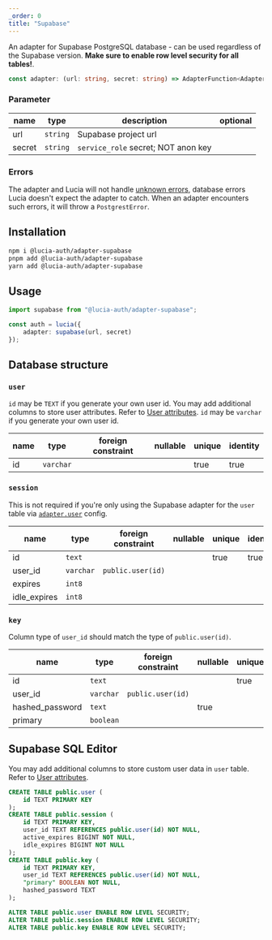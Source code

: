 ```yaml
---
_order: 0
title: "Supabase"
---
```


An adapter for Supabase PostgreSQL database - can be used regardless of the Supabase version. **Make sure to enable row level security for all tables!**.

```ts
const adapter: (url: string, secret: string) => AdapterFunction<Adapter>;
```

### Parameter

| name   | type     | description                         | optional |
| ------ | -------- | ----------------------------------- | -------- |
| url    | `string` | Supabase project url                |          |
| secret | `string` | `service_role` secret; NOT anon key |          |

### Errors

The adapter and Lucia will not handle [unknown errors](/learn/basics/error-handling#known-errors), database errors Lucia doesn't expect the adapter to catch. When an adapter encounters such errors, it will throw a `PostgrestError`.

## Installation

```bash
npm i @lucia-auth/adapter-supabase
pnpm add @lucia-auth/adapter-supabase
yarn add @lucia-auth/adapter-supabase
```

## Usage

```ts
import supabase from "@lucia-auth/adapter-supabase";

const auth = lucia({
	adapter: supabase(url, secret)
});
```

## Database structure

### `user`

`id` may be `TEXT` if you generate your own user id. You may add additional columns to store user attributes. Refer to [User attributes](/learn/basics/user-attributes). `id` may be `varchar` if you generate your own user id.

| name | type      | foreign constraint | nullable | unique | identity |
| ---- | --------- | ------------------ | -------- | ------ | -------- |
| id   | `varchar` |                    |          | true   | true     |

### `session`

This is not required if you're only using the Supabase adapter for the `user` table via [`adapter.user`](/reference/configure/lucia-configurations#adapter) config.

| name         | type      | foreign constraint | nullable | unique | identity |
| ------------ | --------- | ------------------ | -------- | ------ | -------- |
| id           | `text`    |                    |          | true   | true     |
| user_id      | `varchar` | `public.user(id)`  |          |        |          |
| expires      | `int8`    |                    |          |        |          |
| idle_expires | `int8`    |                    |          |        |          |

### `key`

Column type of `user_id` should match the type of `public.user(id)`.

| name            | type      | foreign constraint | nullable | unique | identity |
| --------------- | --------- | ------------------ | -------- | ------ | -------- |
| id              | `text`    |                    |          | true   | true     |
| user_id         | `varchar` | `public.user(id)`  |          |        |          |
| hashed_password | `text`    |                    | true     |        |          |
| primary         | `boolean` |                    |          |        |          |

## Supabase SQL Editor

You may add additional columns to store custom user data in `user` table. Refer to [User attributes](/learn/basics/user-attributes).

```sql
CREATE TABLE public.user (
    id TEXT PRIMARY KEY
);
CREATE TABLE public.session (
    id TEXT PRIMARY KEY,
    user_id TEXT REFERENCES public.user(id) NOT NULL,
    active_expires BIGINT NOT NULL,
    idle_expires BIGINT NOT NULL
);
CREATE TABLE public.key (
    id TEXT PRIMARY KEY,
    user_id TEXT REFERENCES public.user(id) NOT NULL,
    "primary" BOOLEAN NOT NULL,
    hashed_password TEXT
);

ALTER TABLE public.user ENABLE ROW LEVEL SECURITY;
ALTER TABLE public.session ENABLE ROW LEVEL SECURITY;
ALTER TABLE public.key ENABLE ROW LEVEL SECURITY;
```
